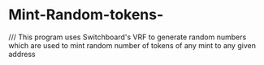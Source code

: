 # Mint-Random-tokens-
/// This program uses Switchboard's VRF to generate random numbers which are used to mint random number of tokens of any mint to any given address
